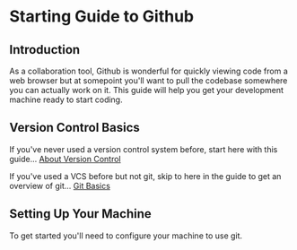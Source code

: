 # Starting Guide to Github
## Introduction
As a collaboration tool, Github is wonderful for quickly viewing code from a web browser but 
at somepoint you'll want to pull the codebase somewhere you can actually work on it.  This guide
will help you get your development machine ready to start coding.

## Version Control Basics
If you've never used a version control system before, start here with this guide...
[About Version Control](https://git-scm.com/book/en/v2/Getting-Started-About-Version-Control)

If you've used a VCS before but not git, skip to here in the guide to get an overview of git...
[Git Basics](https://git-scm.com/book/en/v2/Getting-Started-Git-Basics)

## Setting Up Your Machine
To get started you'll need to configure your machine to use git.
